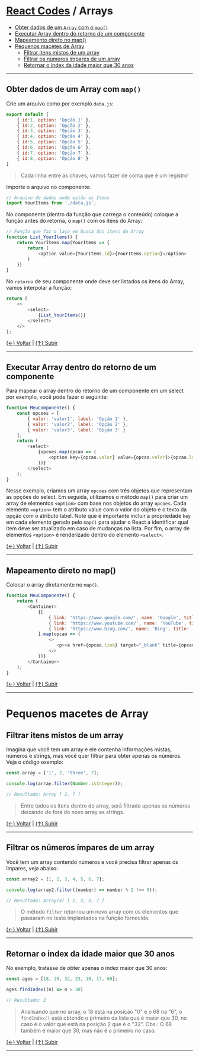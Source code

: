 # [React Codes](https://github.com/systemboys/React_Codes#react-codes "React Codes") / Arrays

- [Obter dados de um `Array` com o `map()`](#obter-dados-de-um-array-com-map "Obter dados de um Array com map()")
- [Executar Array dentro do retorno de um componente](#executar-array-dentro-do-retorno-de-um-componente "Executar Array dentro do retorno de um componente")
- [Mapeamento direto no map()](#mapeamento-direto-no-map "Mapeamento direto no map()")
- [Pequenos macetes de Array](#pequenos-macetes-de-array "Pequenos macetes de Array")
    - [Filtrar itens mistos de um array](#link-do-texto-de-comeco "Filtrar itens mistos de um array")
    - [Filtrar os números ímpares de um array](#link-do-texto-de-comeco "Filtrar os números ímpares de um array")
    - [Retornar o index da idade maior que 30 anos](#link-do-texto-de-comeco "Retornar o index da idade maior que 30 anos")

---
## Obter dados de um Array com `map()`

Crie um arquivo como por exemplo `data.js`:

```javascript
export default [
    { id:1, option: 'Opção 1' },
    { id:2, option: 'Opção 2' },
    { id:3, option: 'Opção 3' },
    { id:4, option: 'Opção 4' },
    { id:5, option: 'Opção 5' },
    { id:6, option: 'Opção 6' },
    { id:7, option: 'Opção 7' },
    { id:8, option: 'Opção 8' }
]
```

> Cada linha entre as chaves, vamos fazer de conta que é um registro!

Importe o arquivo no componente:

```javascript
// Arquivo de dados onde estão os Itens
import YourItems from './data.js';
```

No componente (dentro da função que carrega o conteúdo) coloque a função antes do retorna, o `map()` com os itens do Array:

```javascript
// Função que faz o laço em busca dos itens do Array
function List_YourItems() {
    return YourItems.map(YourItems => {
        return (
            <option value={YourItems.id}>{YourItems.option}</option>
        )
    })
}
```

No `retorno` de seu componente onde deve ser listados os itens do Array, vamos interpolar a função:

```javascript
return (
    <>
        <select>
            {List_YourItems()}
        </select>
    </>
);
```

[(&larr;) Voltar](https://github.com/systemboys/React_Codes#react-codes "Voltar ao Sumário") | 
[(&uarr;) Subir](#react-codes--arrays "Subir para o topo")

---

## Executar Array dentro do retorno de um componente

Para mapear o array dentro do retorno de um componente em um select por exemplo, você pode fazer o seguinte:

```javascript
function MeuComponente() {
    const opcoes = [
        { valor: 'valor1', label: 'Opção 1' },
        { valor: 'valor2', label: 'Opção 2' },
        { valor: 'valor3', label: 'Opção 3' }
    ];
    return (
        <select>
            {opcoes.map(opcao => (
                <option key={opcao.valor} value={opcao.valor}>{opcao.label}</option>
            ))}
        </select>
    );
}
```

Nesse exemplo, criamos um array `opcoes` com três objetos que representam as opções do select. Em seguida, utilizamos o método `map()` para criar um array de elementos `<option>` com base nos objetos do array `opcoes`. Cada elemento `<option>` tem o atributo value com o valor do objeto e o texto da opção com o atributo label. Note que é importante incluir a propriedade `key` em cada elemento gerado pelo `map()` para ajudar o React a identificar qual item deve ser atualizado em caso de mudanças na lista. Por fim, o array de elementos `<option>` é renderizado dentro do elemento `<select>`.

[(&larr;) Voltar](https://github.com/systemboys/React_Codes#react-codes "Voltar ao Sumário") | 
[(&uarr;) Subir](#react-codes--arrays "Subir para o topo")

---

## Mapeamento direto no map()

Colocar o array diretamente no `map()`.

```javascript
function MeuComponente() {
    return (
        <Container>
            {[
                { link: 'https://www.google.com/', name: 'Google', title: 'Ir para o Google' },
                { link: 'https://www.youtube.com/', name: 'YouTube', title: 'Ir para o YouTube' },
                { link: 'https://www.bing.com/', name: 'Bing', title: 'Ir para o Bing' }
            ].map(opcao => (
                <>
                   <p><a href={opcao.link} target="_blank" title={opcao.title}>{opcao.name}</a></p>
                </>
            ))}
        </Container>
    );
}
```

[(&larr;) Voltar](https://github.com/systemboys/React_Codes#react-codes "Voltar ao Sumário") | 
[(&uarr;) Subir](#react-codes--arrays "Subir para o topo")

---

# Pequenos macetes de Array

## Filtrar itens mistos de um array

Imagina que você tem um array e ele contenha informações mistas, números e strings, mas você quer filtrar para obter apenas os números. Veja o código exemplo:

```javascript
const array = ['1', 2, 'three', 7];

console.log(array.filter(Number.isInteger));

// Resultado: Array [ 2, 7 ]
```

> Entre todos os itens dentro do array, será filtrado apenas os números deixando de fora do novo array as strings.

[(&larr;) Voltar](https://github.com/systemboys/React_Codes#react-codes "Voltar ao Sumário") | 
[(&uarr;) Subir](#react-codes--arrays "Subir para o topo")

---

## Filtrar os números ímpares de um array

Você tem um array contendo números e você precisa filtrar apenas os ímpares, veja abaixo:

```javascript
const array2 = [1, 2, 3, 4, 5, 6, 7]; 

console.log(array2.filter((number) => number % 2 !== 0));

// Resultado: Array(4) [ 1, 3, 5, 7 ]
```

> O método `filter` retornou um novo array com os elementos que passaram no teste implantados na função fornecida.

[(&larr;) Voltar](https://github.com/systemboys/React_Codes#react-codes "Voltar ao Sumário") | 
[(&uarr;) Subir](#react-codes--arrays "Subir para o topo")

---

## Retornar o index da idade maior que 30 anos

No exemplo, tratasse de obter apenas o index maior que 30 anos:

```javascript
const ages = [18, 20, 32, 23, 18, 17, 68];

ages.findIndex((n) => n > 30)

// Resultado: 2
```

> Analisando que no array, o 18 está na posição "0" e o 68 na "6", o `findIndex()` está obtendo o primeiro da lista que é maior que 30, no caso é o valor que está na posição 2 que é o "32". Obs.: O 68 também é maior que 30, mas não é o primeiro no caso.

[(&larr;) Voltar](https://github.com/systemboys/React_Codes#react-codes "Voltar ao Sumário") | 
[(&uarr;) Subir](#react-codes--arrays "Subir para o topo")

---